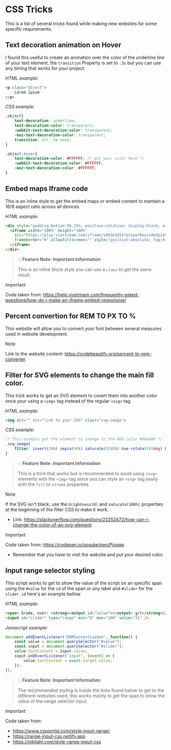 # CSS Tricks 

This is a list of several tricks found while making new websites for some specific requirements.

## Text decoration animation on Hover

I found this useful to create an animation over the color of the underline line of your text element, the `transition` Property is set to `.3s` but you can use any timing that works for your project. 

*HTML example:*

```html
<p class="object">
    Lorem Ipsum
</p>
```
*CSS example:*

```css
.object{
    text-decoration: underline;
    text-decoration-color: transparent;
    -webkit-text-decoration-color: transparent;
    -moz-text-decoration-color: transparent;
    transition: all .3s ease;
}

.object:hover{
    text-decoration-color: #FFFFFF; /* put your color here */
    -webkit-text-decoration-color: #FFFFFF;
    -moz-text-decoration-color: #FFFFFF;
}
```

## Embed maps Iframe code

This is an inline style to get the embed maps or embed content to mantain a 16/9 aspect ratio across all devices 

*HTML example:*

```html
<div style="padding-bottom:56.25%; position:relative; display:block; width: 100%">
  <iframe width="100%" height="100%"
    src="https://play.viostream.com/iframe/s0m3m3d14?playerKey=s0m3p14y3r"
    frameborder="0" allowfullscreen="" style="position:absolute; top:0; left: 0">
  </iframe>
</div>
```

> 💡 **Feature Note: Important Information**
>
> This is an inline block style you can use a `class` to get the same result.

> [!IMPORTANT]
> Code taken from: https://help.viostream.com/frequently-asked-questions/how-do-i-make-an-iframe-embed-responsive/

## Percent convertion for REM TO PX TO %

This website will allow you to convert your font between several measures used in website development.

> [!NOTE]
> Link to the website content: https://codebeautify.org/percent-to-rem-converter

## Filter for SVG elements to change the main fill color.

This trick works to get an SVG element to covert them into another color once your using a `<img>` tag instead of the regular `<svg>` tag.

*HTML example:*

```html
<img alt="" src="link to your SVG" class="svg-image">
```

*CSS example:*

```css
/* This example get the element to change to the HEX color #00a4d6 */
.svg-image{
    filter: invert(38%) sepia(96%) saturate(1580%) hue-rotate(165deg) brightness(100%) contrast(101%);
}
```

> 💡 **Feature Note: Important Information**
>
> This is a trick that works but is recommended to avoid using `<svg>` elements with the `<img>` tag since you can style an `<svg>` tag easily with the `fill` or `stroke` properties.

> [!NOTE]
> If the SVG isn't black, use the `brightness(0)` and `saturate(100%)` properties at the beginning of the filter CSS to make it work.
> - Link: https://stackoverflow.com/questions/22252472/how-can-i-change-the-color-of-an-svg-element

> [!IMPORTANT]
> Code taken from: https://codepen.io/sosuke/pen/Pjoqqp
> - Remember that you have to visit the website and put your desired color.

## Input range selector styling

This script works to get to show the value of the script on an specific span using the `#value` for the `id` of the span or any label and `#slider` for the `slider id` here's an example bellow 

*HTML example:*

```html
<span> Grade, over: <strong><output id="value"></output> g/t</strong></span>
<input id="slider" type="range" min="0" max="100" value="31" />
```

*Javascript example:*

```javascript
document.addEventListener("DOMContentLoaded", function() {
    const value = document.querySelector("#value");
    const input = document.querySelector("#slider");
    value.textContent = input.value;
    input.addEventListener("input", (event) => {
        value.textContent = event.target.value;
    });
});
```

> 💡 **Feature Note: Important Information**
>
> The recommended styling is inside the links found below to get to the different websites used, this works mainly to get the span to show the value of the range selector input.

> [!IMPORTANT]
> Code taken from:
> - https://www.cssportal.com/style-input-range/
> - https://range-input-css.netlify.app
> - https://nikitahl.com/style-range-input-css



